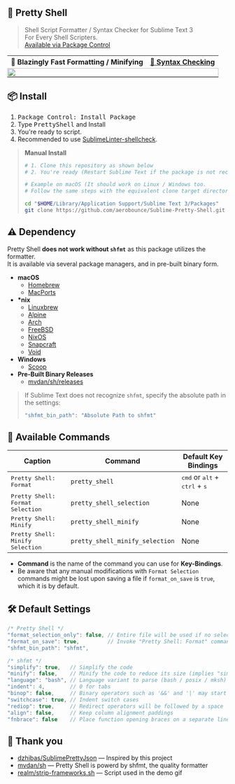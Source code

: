 ## 🐚 Pretty Shell

> Shell Script Formatter / Syntax Checker for Sublime Text 3<br>
> For Every Shell Scripters.<br>
> [Available via Package Control](https://packagecontrol.io/packages/Pretty%20Shell)

<table width="100%" style="border-spacing: 0px;">
<tr>
    <th><b>🚅 Blazingly Fast Formatting / Minifying</b></th>
    <th><b><a href="https://github.com/mvdan/sh#replacing-bash--n">🚦 Syntax Checking</a></b></th>
</tr>
<tr>
    <td colspan="2" style="padding: 0px; margin: 0px;">
        <img src="https://user-images.githubusercontent.com/10491362/78775969-0c057a00-79d2-11ea-942e-582f81849491.gif" style="display: block; width: 100%;" />
    </td>
</tr>
</table>


## 📦 Install
1. <kbd>Package Control: Install Package</kbd>
2. Type <kbd>PrettyShell</kbd> and Install
3. You're ready to script.
4. Recommended to use [SublimeLinter-shellcheck](https://packagecontrol.io/packages/SublimeLinter-shellcheck).

<blockquote>
<b>Manual Install</b>

```sh
# 1. Clone this repository as shown below
# 2. You're ready (Restart Sublime Text if the package is not recognized)

# Example on macOS (It should work on Linux / Windows too.
# Follow the same steps with the equivalent clone target directory)

cd "$HOME/Library/Application Support/Sublime Text 3/Packages"
git clone https://github.com/aerobounce/Sublime-Pretty-Shell.git "Pretty Shell"
```

</blockquote>

## ⚠️ Dependency
Pretty Shell **does not work without `shfmt`** as this package utilizes the formatter.<br>
It is available via several package managers, and in pre-built binary form.<br>

- **macOS**
    - [Homebrew](https://formulae.brew.sh/formula/shfmt)
    - [MacPorts](https://ports.macports.org/port/shfmt/summary)
- **\*nix**
    - [Linuxbrew](https://github.com/Homebrew/linuxbrew-core/blob/master/Formula/shfmt.rb)
    - [Alpine](https://pkgs.alpinelinux.org/packages?name=shfmt)
    - [Arch](https://www.archlinux.org/packages/community/x86_64/shfmt/)
    - [FreeBSD](https://www.freshports.org/devel/shfmt)
    - [NixOS](https://github.com/NixOS/nixpkgs/blob/HEAD/pkgs/tools/text/shfmt/default.nix)
    - [Snapcraft](https://snapcraft.io/shfmt)
    - [Void](https://github.com/void-linux/void-packages/blob/HEAD/srcpkgs/shfmt/template)
- **Windows**
    - [Scoop](https://github.com/ScoopInstaller/Main/blob/HEAD/bucket/shfmt.json)
- **Pre-Built Binary Releases**
    - [mvdan/sh/releases](https://github.com/mvdan/sh/releases)

> If Sublime Text does not recognize `shfmt`, specify the absolute path in the settings:
>
> ```JavaScript
> "shfmt_bin_path": "Absolute Path to shfmt"
> ```

## 📝 Available Commands

| Caption                                   | Command                         | Default Key Bindings                                              |
| ----------------------------------------- | ------------------------------- | ----------------------------------------------------------------- |
| <kbd>Pretty Shell: Format</kbd>           | `pretty_shell`                  | <kbd>cmd</kbd> or <kbd>alt</kbd> + <kbd>ctrl</kbd> + <kbd>s</kbd> |
| <kbd>Pretty Shell: Format Selection</kbd> | `pretty_shell_selection`        | None                                                              |
| <kbd>Pretty Shell: Minify</kbd>           | `pretty_shell_minify`           | None                                                              |
| <kbd>Pretty Shell: Minify Selection</kbd> | `pretty_shell_minify_selection` | None                                                              |

- **Command** is the name of the command you can use for **Key-Bindings**.
- Be aware that any manual modifications with `Format Selection` commands might be lost upon saving a file if `format_on_save` is `true`, which it is by default.

## 🛠 Default Settings

```javascript
/* Pretty Shell */
"format_selection_only": false, // Entire file will be used if no selection available
"format_on_save": true,         // Invoke "Pretty Shell: Format" command on save
"shfmt_bin_path": "shfmt",

/* shfmt */
"simplify": true,   // Simplify the code
"minify": false,    // Minify the code to reduce its size (implies "simplify")
"language": "bash", // Language variant to parse (bash / posix / mksh)
"indent": 4,        // 0 for tabs
"binop": false,     // Binary operators such as '&&' and '|' may start a line
"switchcase": true, // Indent switch cases
"rediop": true,     // Redirect operators will be followed by a space
"align": false,     // Keep column alignment paddings
"fnbrace": false    // Place function opening braces on a separate line
```

## 🤝 Thank you

- [dzhibas/SublimePrettyJson](https://github.com/dzhibas/SublimePrettyJson) — Inspired by this project
- [mvdan/sh](https://github.com/mvdan/sh) — Pretty Shell is powerd by shfmt, the quality formatter
- [realm/strip-frameworks.sh](https://github.com/realm/realm-cocoa/blob/master/scripts/strip-frameworks.sh) — Script used in the demo gif
